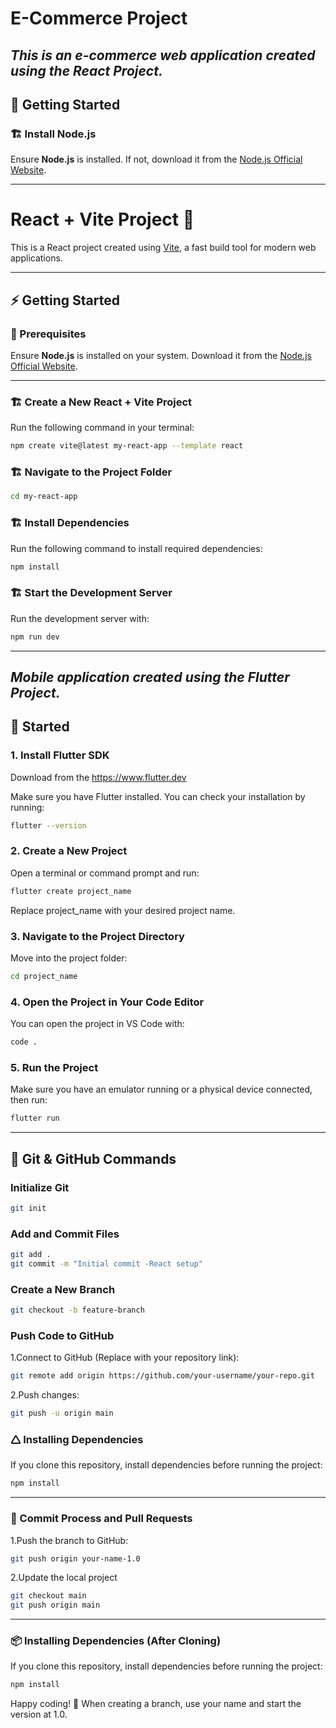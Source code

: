 # E-Commerce Project
## _This is an e-commerce web application created using the React Project._

## 🚀 Getting Started

### 🏗 Install Node.js
Ensure **Node.js** is installed. If not, download it from the [Node.js Official Website](https://nodejs.org).

---

# React + Vite Project 🚀

This is a React project created using [Vite](https://vitejs.dev/), a fast build tool for modern web applications.

---

## ⚡ Getting Started

### 📌 Prerequisites
Ensure **Node.js** is installed on your system. Download it from the [Node.js Official Website](https://nodejs.org/).

---

### 🏗 Create a New React + Vite Project

Run the following command in your terminal:

```sh
npm create vite@latest my-react-app --template react
```

### 🏗 Navigate to the Project Folder
```sh
cd my-react-app
```

### 🏗 Install Dependencies
Run the following command to install required dependencies:
```sh
npm install
```

### 🏗  Start the Development Server
Run the development server with:
```sh
npm run dev
```

---


## _Mobile application created using the Flutter Project._

## 🚀 Started

### 1.  Install Flutter SDK
Download from the https://www.flutter.dev

Make sure you have Flutter installed. You can check your installation by running:
```sh
flutter --version
```
### 2. Create a New Project
Open a terminal or command prompt and run:
```sh
flutter create project_name
```
Replace project_name with your desired project name.

### 3. Navigate to the Project Directory
Move into the project folder:
```sh
cd project_name
```

### 4. Open the Project in Your Code Editor
You can open the project in VS Code with:
```sh
code .
```

### 5. Run the Project
Make sure you have an emulator running or a physical device connected, then run:
```sh
flutter run
```
---

## 🌱 Git & GitHub Commands

### Initialize Git
```sh
git init
```

### Add and Commit Files
```sh
git add .
git commit -m "Initial commit -React setup"
```

### Create a New Branch
```sh
git checkout -b feature-branch
```

### Push Code to GitHub
 1.Connect to GitHub (Replace with your repository link):
```sh
git remote add origin https://github.com/your-username/your-repo.git
```
 2.Push changes:
```sh
git push -u origin main
```

### 🛆 Installing Dependencies
If you clone this repository, install dependencies before running the project:
```sh
npm install
```
---

### 🔄 Commit Process and Pull Requests
 1.Push the branch to GitHub:
```sh
git push origin your-name-1.0
```
 2.Update the local project
```sh
git checkout main
git push origin main
```
---

### 📦 Installing Dependencies (After Cloning)
If you clone this repository, install dependencies before running the project:
```sh 
npm install
```

Happy coding! 🚀
When creating a branch, use your name and start the version at 1.0.
